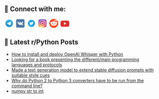 ## 🔎 Connect with me:
[<img src="https://github.com/bullbesh/bullbesh/blob/main/images/Telegram.png" width="32" height="32" />](https://t.me/bullbesh)
[<img src="https://github.com/bullbesh/bullbesh/blob/main/images/VK.png" width="32" height="32" />](https://vk.com/bullbesh)
[<img src="https://github.com/bullbesh/bullbesh/blob/main/images/Twitter.png" width="32" height="32" />](https://twitter.com/bullbesh1)
[<img src="https://github.com/bullbesh/bullbesh/blob/main/images/Instagram.png" width="32" height="32" />](https://www.instagram.com/bullbesh)
[<img src="https://github.com/bullbesh/bullbesh/blob/main/images/Reddit.png" width="32" height="32" />](https://www.reddit.com/user/bullbesh)
[<img src="https://github.com/bullbesh/bullbesh/blob/main/images/YouTube.png" width="32" height="32" />](https://www.youtube.com/channel/UCtfjRs6uzgq5mfm8S06WTcg)

## 📕 Latest r/Python Posts
<!-- BLOG-POST-LIST:START -->
- [How to install and deploy OpenAI Whisper with Python](https://www.reddit.com/r/Python/comments/yl3813/how_to_install_and_deploy_openai_whisper_with/)
- [Looking for a book presenting the different/main programming languages and protocols](https://www.reddit.com/r/Python/comments/yl30xi/looking_for_a_book_presenting_the_differentmain/)
- [Made a text generation model to extend stable diffusion prompts with suitable style cues](https://www.reddit.com/r/Python/comments/ykxqn4/made_a_text_generation_model_to_extend_stable/)
- [Why do Python 2 to Python 3 converters have to be run from the command line?](https://www.reddit.com/r/Python/comments/ykt5ga/why_do_python_2_to_python_3_converters_have_to_be/)
- [numpy str to int](https://www.reddit.com/r/Python/comments/ykt0rq/numpy_str_to_int/)
<!-- BLOG-POST-LIST:END -->
